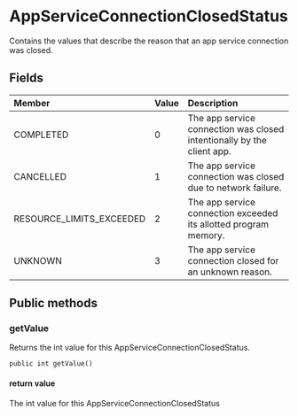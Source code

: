 # AppServiceConnectionClosedStatus
Contains the values that describe the reason that an app service connection was closed.

## Fields

|Member   |Value   |Description   |
|:--------|:-------|:-------------|
|COMPLETED |0 | The app service connection was closed intentionally by the client app. |
|CANCELLED |1 | The app service connection was closed due to network failure. |
|RESOURCE_LIMITS_EXCEEDED |2 | The app service connection exceeded its allotted program memory. |
|UNKNOWN |3 | The app service connection closed for an unknown reason.|

## Public methods

### getValue
Returns the int value for this AppServiceConnectionClosedStatus.

`public int getValue()`

#### return value  
The int value for this AppServiceConnectionClosedStatus